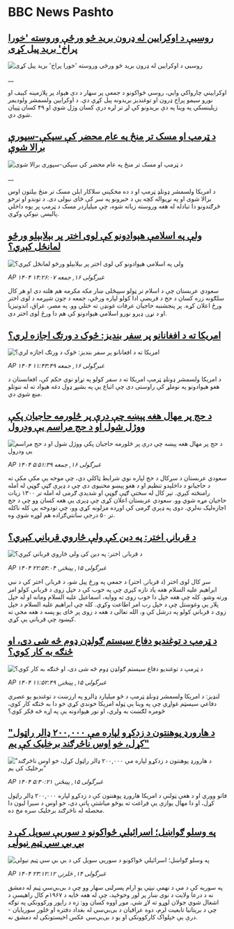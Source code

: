 # BBC News Pashto## [روسیې د اوکرایین له ډرون برید څو ورځې وروسته 'خورا پراخ' برید پیل کړی](https://www.bbc.co.uk/pashto/live/cvg57dqp1k0t?at_campaign=githubrss)![روسیې د اوکرایین له ډرون برید څو ورځې وروسته 'خورا پراخ' برید پیل کړی](https://ichef.bbci.co.uk/ace/standard/240/cpsprodpb/5a57/live/aa2799a0-42d3-11f0-bace-e1270fc31f5e.jpg)__اوکراییني چارواکي وايي، روسي ځواکونو د جمعې پر سهار د دې هېواد پر پلازمېنه کېیف او نورو سیمو پراخ ډرون او توغندیز بریدونه پیل کړي دي. 
د اوکرایین ولسمشر ولودیمر زېلینسکي په وینا په دې بریدونو کې لږ تر لږه درې کسان وژل شوي او ۴۹ کسان ټپيان شوي دي.## [د ټرمپ او مسک تر منځ په عام محضر کې سپکې-سپورې برالا شوې ](https://www.bbc.co.uk/pashto/live/cx271n7v1q8t?at_campaign=githubrss)![د ټرمپ او مسک تر منځ په عام محضر کې سپکې-سپورې برالا شوې ](https://ichef.bbci.co.uk/ace/standard/240/cpsprodpb/800a/live/f9b8dee0-42bd-11f0-835b-310c7b938e84.jpg)__د امریکا ولسمشر ډونلډ ټرمپ او د ده مخکیني سلاکار ایلن مسک تر منځ بېلتون اوس برالا شوی او په نړیواله کچه یې د خبرونو په سر کې ځای نیولی دی. د توندو او ترخو څرګندونو دا تبادله له هغه وروسته زیاته شوه، چې میلیاردر مسک د ټرمپ پر یوه داخلي پالیسۍ نیوکې وکړې.## [ولې په اسلامې هېوادونو کې لوی اختر پر بېلابېلو ورځو لمانځل کېږي؟](https://www.bbc.com/pashto/articles/c23mynv98xko?at_campaign=githubrss)![ولې په اسلامې هېوادونو کې لوی اختر پر بېلابېلو ورځو لمانځل کېږي؟](https://ichef.bbci.co.uk/ace/standard/240/cpsprodpb/0038/live/ffc88670-42de-11f0-835b-310c7b938e84.jpg)_AP ۱۴۰۴ غبرگولی ۱۶, جمعه ۱۴:۲۶:۰۷_سعودي عربستان چې د اسلام تر ټولو سپېڅلی ښار مکه مکرمه هم هلته دی او هر کال سلګونه زره کسان د حج د فریضې ادا کولو لپاره ورځي، جمعه د جون شپږمه د لوی اختر ورځ اعلان کړه. پر پنجشنبه حاجیان عرفات غونډۍ ته ختلي وو. په مصر، عراق، اندونیزیا او د نړۍ ډېرو نورو اسلامي هېوادونو کې هم دا ورځ لوی اختر دی.## [امریکا ته د افغانانو پر سفر بندیز: څوک د ورتګ اجازه لري؟](https://www.bbc.com/pashto/articles/clyqpn88vzgo?at_campaign=githubrss)![امریکا ته د افغانانو پر سفر بندیز: څوک د ورتګ اجازه لري؟](https://ichef.bbci.co.uk/ace/standard/240/cpsprodpb/47d6/live/4570c220-4206-11f0-bb70-638c3138e72c.jpg)_AP ۱۴۰۴ غبرگولی ۱۶, جمعه ۱۱:۴۳:۴۹_د امریکا ولسمشر ډونلډ ټرمپ امریکا ته د سفر کولو په تړاو نوي حکم کې، افغانستان د هغو هېوادونو په نوملړ کې راوستی دی چې اتباع یې په بشپړ ډول دغه هېواد ته له ننوتلو منع   شوي دي.## [د حج پر مهال هغه پېښه چې درې پر څلورمه حاجیان پکې ووژل شول او د حج مراسم یې ودرول](https://www.bbc.com/pashto/articles/ckg7pgynr1ro?at_campaign=githubrss)![د حج پر مهال هغه پېښه چې درې پر څلورمه حاجیان پکې ووژل شول او د حج مراسم یې ودرول](https://ichef.bbci.co.uk/ace/standard/240/cpsprodpb/ea46/live/bf415f00-4298-11f0-835b-310c7b938e84.jpg)_AP ۱۴۰۴ غبرگولی ۱۶, جمعه ۵:۵۱:۳۹_سعودي عربستان د سږکال د حج لپاره نوي شرایط ټاکلي دي، چې موخه‌ یې مکې مکې ته د حاجیانو د داخلېدو تنظیم او د هغو پېښو مخنیوی دی چې د ډېرې ګڼې ګوڼې له امله رامنځته کېږي.
تېر کال له سختې ګڼې ګوڼې او شدیدې ګرمی له امله تر ۱۳۰۰ زیات حاجیان مړه شوي وو. سعودي عربستان اعلان کړی چې ډېری یې هغه کسان وو چې د حج اجازه‌لیک نه‌لري. دوی په ډېرې ګرمی کې اوږده مزلونه کړي وو، چې تودوخه یې کله ناکله تر ۵۰ درجې سانتي‌ګراده هم لوړه شوې وه.## [د قربانۍ اختر: په دین کې ولې څاروي قرباني کېږي؟](https://www.bbc.com/pashto/articles/c9772y7551mo?at_campaign=githubrss)![د قربانۍ اختر: په دین کې ولې څاروي قرباني کېږي؟](https://ichef.bbci.co.uk/ace/standard/240/cpsprodpb/c159/live/3b844dc0-4262-11f0-bace-e1270fc31f5e.jpg)_AP ۱۴۰۴ غبرگولی ۱۵, پينځنۍ ۲۲:۵۴:۰۴_سږ کال لوی اختر (د قربانۍ اختر) د جمعې په ورځ پیل شو، د قربانۍ اختر کې د نبي ابراهیم علیه السلام هغه یاد تازه کېږي چې په خوب کې د خپل زوی د قرباني کولو امر ورته وشو. کله چې هغه خپل دا خوب زوی ته ووایه، اسماعیل علیه السلام ومانه او له خپل ‌پلار یې وغوښتل چې د خپل رب امر اطاعت وکړي. کله چې ابراهیم علیه السلام د خپل زوی د قرباني کولو په درشل کې و، الله تعالی د هغه د زوی پر ځای یو پسه د هغه مخې ته کېښود چې قرباني یې کړي.## [د  ټرمپ د توغندیو دفاع سیستم ګولډن ډوم څه شی دی، او  څنګه به کار کوي؟](https://www.bbc.com/pashto/articles/cly3px4y43wo?at_campaign=githubrss)![د  ټرمپ د توغندیو دفاع سیستم ګولډن ډوم څه شی دی، او  څنګه به کار کوي؟](https://ichef.bbci.co.uk/ace/standard/240/cpsprodpb/f235/live/1b9db1e0-4203-11f0-bace-e1270fc31f5e.jpg)_AP ۱۴۰۴ غبرگولی ۱۵, پينځنۍ ۱۱:۵۲:۴۹_لنډیز: د امریکا ولسمشر ډونلډ ټرمپ د څو میلیارد ډالرو په ارزښت د توغندیو یو عصري دفاعي سیسټم غواړي چې په وینا یې ټوله امریکا خوندي کړي خو دا به څنګه کار کوي، څومره لګښت به ولري، او نور هېوادونه یې په اړه څه فکر کوي؟## ["د هارورډ پوهنتون د زدکړو لپاره مې ۲۰۰,۰۰۰ ډالر راټول کړل، خو اوس ناڅرګند برخلیک کې یم"](https://www.bbc.com/pashto/articles/cq85pyg8n32o?at_campaign=githubrss)!["د هارورډ پوهنتون د زدکړو لپاره مې ۲۰۰,۰۰۰ ډالر راټول کړل، خو اوس ناڅرګند برخلیک کې یم"](https://ichef.bbci.co.uk/ace/standard/240/cpsprodpb/5d2c/live/5915b0b0-419d-11f0-835b-310c7b938e84.jpg)_AP ۱۴۰۴ غبرگولی ۱۵, پينځنۍ ۵:۳۰:۲۱_فاتو ووري او د هغې ټولنې د امریکا هارورډ پوهنتون کې د زدکړو لپاره ۲۰۰,۰۰۰ ډالر راټول کړل، او دا مهال یوازې یې فراغت ته یوڅو میاشتې پاتې دي، خو اوس د سیرا لیون دا محصله له ناڅرګند برخلیک سره مخ ده.## [په وسلو ګواښل؛ اسرائیلي ځواکونو د سوریې سوېل کې د بي بي سي ټیم نیولی](https://www.bbc.com/pashto/articles/cx2e1gv479vo?at_campaign=githubrss)![په وسلو ګواښل؛ اسرائیلي ځواکونو د سوریې سوېل کې د بي بي سي ټیم نیولی](https://ichef.bbci.co.uk/ace/standard/240/cpsprodpb/5edb/live/e4051c60-4198-11f0-835b-310c7b938e84.jpg)_AP ۱۴۰۴ غبرگولی ۱۴, څلرنۍ ۲۳:۱۲:۱۲_په سوریه کې د مې د نهمې نېټې یو ارام پسرلنی سهار وو چې د بی‌بي‌سي ټیم له دمشق نه د درعا ولایت د نوى ښار پر لور وخوځېد، چې له هغه ځایه د ۱۹۶۷م کال راهیسې د اشغال شوي جولان لوړو ته لاړ شي. موږ اووه کسان وو: زه د راپور ورکوونکي په توګه چې د برېتانیا تابعیت لرم، دوه عراقیان د بی‌بي‌سي له بغداد دفتره او څلور سوریایان - درې يې خپلواک کارکوونکي او یو د بی‌بي‌سي عکس اخیستونکی له دمشق نه.